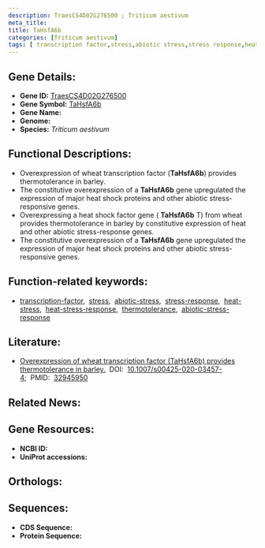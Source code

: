 ```yaml
---
description: TraesCS4D02G276500 ; Triticum aestivum
meta_title:
title: TaHsfA6b
categories: [Triticum aestivum]
tags: [ transcription factor,stress,abiotic stress,stress response,heat stress,heat stress response,thermotolerance,abiotic stress response ]
---
```


## Gene Details:
- **Gene ID:** [TraesCS4D02G276500]()
- **Gene Symbol:** <u>TaHsfA6b</u>
- **Gene Name:** 
- **Genome:** []()
- **Species:** *Triticum aestivum*

## Functional Descriptions:
   - Overexpression of wheat transcription factor (**TaHsfA6b**) provides thermotolerance in barley.
   - The constitutive overexpression of a **TaHsfA6b** gene upregulated the expression of major heat shock proteins and other abiotic stress-responsive genes.
   - Overexpressing a heat shock factor gene ( **TaHsfA6b** T) from wheat provides thermotolerance in barley by constitutive expression of heat and other abiotic stress-response genes.
   - The constitutive overexpression of a **TaHsfA6b** gene upregulated the expression of major heat shock proteins and other abiotic stress-responsive genes.

## Function-related keywords:
   - [transcription-factor](/tags/transcription-factor/),&nbsp;&nbsp;[stress](/tags/stress/),&nbsp;&nbsp;[abiotic-stress](/tags/abiotic-stress/),&nbsp;&nbsp;[stress-response](/tags/stress-response/),&nbsp;&nbsp;[heat-stress](/tags/heat-stress/),&nbsp;&nbsp;[heat-stress-response](/tags/heat-stress-response/),&nbsp;&nbsp;[thermotolerance](/tags/thermotolerance/),&nbsp;&nbsp;[abiotic-stress-response](/tags/abiotic-stress-response/)

## Literature:
   - [Overexpression of wheat transcription factor (TaHsfA6b) provides thermotolerance in barley.](https://doi.org/10.1007/s00425-020-03457-4)&nbsp;&nbsp;DOI:&nbsp;&nbsp;[10.1007/s00425-020-03457-4](https://doi.org/10.1007/s00425-020-03457-4);&nbsp;&nbsp;PMID:&nbsp;&nbsp;[32945950](https://pubmed.ncbi.nlm.nih.gov/32945950/)

## Related News:

## Gene Resources:
- **NCBI ID:**  [](https://www.ncbi.nlm.nih.gov/gene/?term=)
- **UniProt accessions:**  [](https://www.uniprot.org/uniprotkb//entry)

## Orthologs:

## Sequences:
- **CDS Sequence:**
- **Protein Sequence:**
